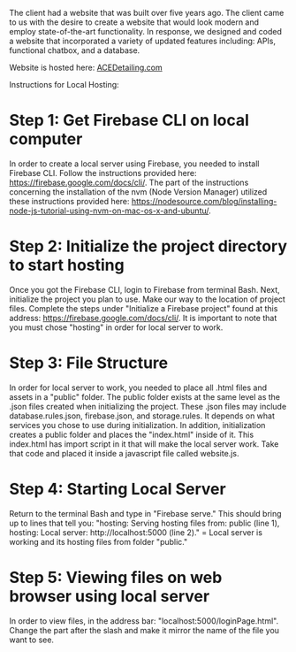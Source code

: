 The client had a website that was built over five years ago. The client came to us with the desire to create a website that would look modern and employ state-of-the-art functionality. In response, we designed and coded a website that incorporated a variety of updated features including: APIs, functional chatbox, and a database.

Website is hosted here: [ACEDetailing.com](https://johnharlepas.github.io/Project1_API/index.html)

Instructions for Local Hosting:

# Step 1: Get Firebase CLI on local computer

In order to create a local server using Firebase, you needed to install Firebase CLI. Follow the instructions provided here: https://firebase.google.com/docs/cli/. The part of the instructions concerning the installation of the nvm (Node Version Manager) utilized these instructions provided here: https://nodesource.com/blog/installing-node-js-tutorial-using-nvm-on-mac-os-x-and-ubuntu/.  

# Step 2: Initialize the project directory to start hosting

Once you got the Firebase CLI, login to Firebase from terminal Bash. Next, initialize the project you plan to use. Make our way to the location of project files. Complete the steps under "Initialize a Firebase project" found at this address: https://firebase.google.com/docs/cli/. It is important to note that you must chose "hosting" in order for local server to work.

# Step 3: File Structure

In order for local server to work, you needed to place all .html files and assets in a "public" folder. The public folder exists at the same level as the .json files created when initializing the project. These .json files may include database.rules.json, firebase.json, and storage.rules. It depends on what services you chose to use during initialization. In addition, initialization creates a public folder and places the "index.html" inside of it. This index.html has import script in it that will make the local server work. Take that code and placed it inside a javascript file called website.js. 

# Step 4: Starting Local Server

Return to the terminal Bash and type in "Firebase serve." This should bring up to lines that tell you: "hosting: Serving hosting files from: public (line 1), hosting: Local server: http://localhost:5000 (line 2)." = Local server is working and its hosting files from folder "public." 

# Step 5: Viewing files on web browser using local server

In order to view files, in the address bar: "localhost:5000/loginPage.html". Change the part after the slash and make it mirror the name of the file you want to see. 








